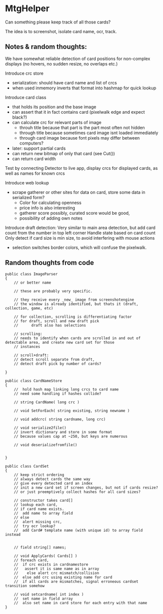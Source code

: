 MtgHelper
=========

Can something please keep track of all those cards?

The idea is to screenshot, isolate card name, ocr, track.





Notes & random thoughts:
-----
We have somewhat reliable detection of card positions for non-complex displays (no hovers, no sudden resize, no overlaps etc.)

Introduce crc store
* serialization: should have card name and list of crcs
* when used inmemory inverts that format into hashmap for quick lookup

Introduce card class
* that holds its position and the base image
* can assert that it in fact contains card (pixelwalk edge and expect black?)
* can calculate crc for relevant parts of image
	* throuh title because that part is the part most often not hidden
	* through title because sometimes card image isnt loaded immediately
	* through card image because font pixels may differ between computers?
* later: support partial cards
* can return new bitmap of only that card (see Cut())
* can return card width

Test by connecting Detector to live app, display crcs for displayed cards, as well as names for known crcs

Introduce web lookup
* scrape gatherer or other sites for data on card, store some data in serialized form?
	* Color for calculating openness
	* price info is also interesting
	* gatherer score possibly, curated score would be good, 
	* possibility of adding own notes

Introduce draft detection:
Very similar to main area detection, but add card count from the number in top left corner
Handle state based on card count
Only detect if card size is min size, to avoid interfering with mouse actions
* selection switches border colors, which will confuse the pixelwalk.


Random thoughts from code
---------------------
	public class ImageParser
	{
		// or better name

		// these are probably very specific.

		// they receive every _new_ image from screenshotengine
		// the window is already identified, but thats it (draft, collection, game, etc)

		// for collection, scrolling is differentiating factor
		// for draft, scroll and new draft pick
		//		draft also has selections

		// scrolling:
		// needs to identify when cards are scrolled in and out of detectable area, and create new card set for those
		// instances

		// scroll+draft:
		// detect scroll separate from draft,
		// detect draft pick by number of cards?

	}

	public class CardNameStore
	{
		//  hold hash map linking long crcs to card name
		// need some handling if hashes collide?

		// string CardName( long crc )

		// void SetForEach( string existing, string newname )

		// void addcrc( string cardname, long crc)

		// void serialize2file() 
		// invert dictionary and store in some format
		// because values cap at ~250, but keys are numerous

		// void deserializefromfile()


	}

	public class CardSet
	{
		// keep strict ordering
		// always detect cards the same way
		// give every detected card an index
		// init a new card set if screen changes, but not if cards resize?
		// or just preemptively collect hashes for all card sizes?

		// constructor takes card[]
		// lookup each card,
		// if card name exists.
		//  add name to array field
		// else
		//  alert missing crc, 
		//  try ocr lookup?
		//  add Card# template name (with unique id) to array field instead


		// field string[] names;

		// void ApplyCards( Cards[] )
		// foreach card,
		//	if crc exists in cardnamestore
		//   assert it is same name as in array
		//    else alert crc mismatch/collision
		//  else add crc using existing name for card
		//  if all cards are mismatches, signal erroneous cardset transition somehow

		// void setcardname( int index )
		//	set name in field array
		//  also set name in card store for each entry with that name
	}